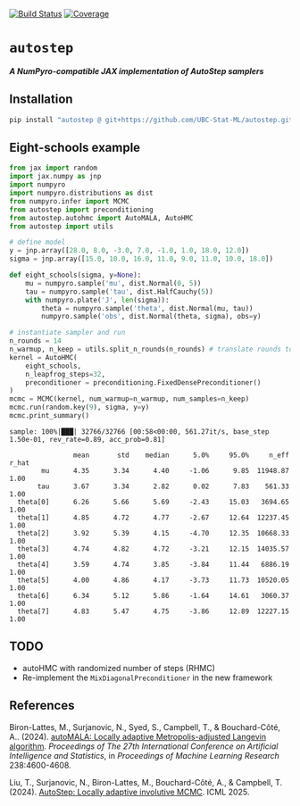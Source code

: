 [![Build Status](https://github.com/UBC-Stat-ML/autostep/actions/workflows/CI.yml/badge.svg?branch=main)](https://github.com/UBC-Stat-ML/autostep/actions/workflows/CI.yml?query=branch%3Amain)
[![Coverage](https://codecov.io/gh/UBC-Stat-ML/autostep/branch/main/graph/badge.svg)](https://codecov.io/gh/UBC-Stat-ML/autostep)

# `autostep`

***A NumPyro-compatible JAX implementation of AutoStep samplers***

## Installation

```bash
pip install "autostep @ git+https://github.com/UBC-Stat-ML/autostep.git"
```

## Eight-schools example

```python
from jax import random
import jax.numpy as jnp
import numpyro
import numpyro.distributions as dist
from numpyro.infer import MCMC
from autostep import preconditioning
from autostep.autohmc import AutoMALA, AutoHMC
from autostep import utils

# define model
y = jnp.array([28.0, 8.0, -3.0, 7.0, -1.0, 1.0, 18.0, 12.0])
sigma = jnp.array([15.0, 10.0, 16.0, 11.0, 9.0, 11.0, 10.0, 18.0])

def eight_schools(sigma, y=None):
    mu = numpyro.sample('mu', dist.Normal(0, 5))
    tau = numpyro.sample('tau', dist.HalfCauchy(5))
    with numpyro.plate('J', len(sigma)):
        theta = numpyro.sample('theta', dist.Normal(mu, tau))
        numpyro.sample('obs', dist.Normal(theta, sigma), obs=y)

# instantiate sampler and run
n_rounds = 14
n_warmup, n_keep = utils.split_n_rounds(n_rounds) # translate rounds to warmup/keep
kernel = AutoHMC(
    eight_schools,
    n_leapfrog_steps=32,
    preconditioner = preconditioning.FixedDensePreconditioner()
)
mcmc = MCMC(kernel, num_warmup=n_warmup, num_samples=n_keep)
mcmc.run(random.key(9), sigma, y=y)
mcmc.print_summary()
```
```
sample: 100%|███| 32766/32766 [00:58<00:00, 561.27it/s, base_step 1.50e-01, rev_rate=0.89, acc_prob=0.81]

                mean       std    median      5.0%     95.0%     n_eff     r_hat
        mu      4.35      3.34      4.40     -1.06      9.85  11948.87      1.00
       tau      3.67      3.34      2.82      0.02      7.83    561.33      1.00
  theta[0]      6.26      5.66      5.69     -2.43     15.03   3694.65      1.00
  theta[1]      4.85      4.72      4.77     -2.67     12.64  12237.45      1.00
  theta[2]      3.92      5.39      4.15     -4.70     12.35  10668.33      1.00
  theta[3]      4.74      4.82      4.72     -3.21     12.15  14035.57      1.00
  theta[4]      3.59      4.74      3.85     -3.84     11.44   6886.19      1.00
  theta[5]      4.00      4.86      4.17     -3.73     11.73  10520.05      1.00
  theta[6]      6.34      5.12      5.86     -1.64     14.61   3060.37      1.00
  theta[7]      4.83      5.47      4.75     -3.86     12.89  12227.15      1.00
```

## TODO

- autoHMC with randomized number of steps (RHMC)
- Re-implement the `MixDiagonalPreconditioner` in the new framework

## References

Biron-Lattes, M., Surjanovic, N., Syed, S., Campbell, T., & Bouchard-Côté, A.. (2024). 
[autoMALA: Locally adaptive Metropolis-adjusted Langevin algorithm](https://proceedings.mlr.press/v238/biron-lattes24a.html). 
*Proceedings of The 27th International Conference on Artificial Intelligence and Statistics*, 
in *Proceedings of Machine Learning Research* 238:4600-4608.

Liu, T., Surjanovic, N., Biron-Lattes, M., Bouchard-Côté, A., & Campbell, T. (2024). 
[AutoStep: Locally adaptive involutive MCMC](https://openreview.net/forum?id=QUOwuRtf61). ICML 2025.
